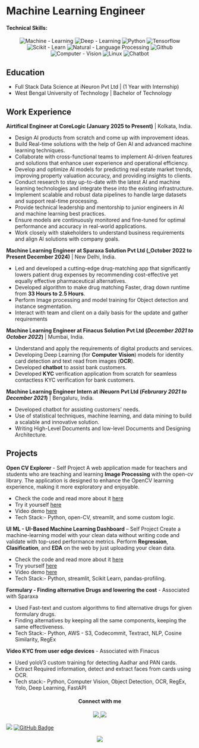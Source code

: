 # Machine Learning Engineer

#### Technical Skills: 
<p align="center">
<img src="https://img.shields.io/badge/Machine_-Learning-2ea44f?logo=probot" alt="Machine  - Learning">
<img src="https://img.shields.io/static/v1?label=Deep&message=Learning&color=%23EE2C61&logo=robotframework" alt="Deep - Learning">
<img src="https://img.shields.io/static/v1?label=&message=Python&color=%23B6C9B3&logo=Python" alt="Python">
<img src="https://img.shields.io/badge/Tensorflow-blue?logo=tensorflow" alt="Tensorflow">
<img src="https://img.shields.io/static/v1?label=Scikit+&message=Learn&color=%23DC5D10&logo=scikitlearn" alt="Scikit  - Learn">
<img src="https://img.shields.io/static/v1?label=Natural+&message=Language+Processing&color=%231038DC" alt="Natural  - Language Processing">
<img src="https://img.shields.io/static/v1?label=&message=Github&color=%23424346&logo=github" alt="Github">
<img src="https://img.shields.io/static/v1?label=Computer&message=Vision&color=%23F3E80A" alt="Computer - Vision">
<img src="https://img.shields.io/static/v1?label=&message=Linux&color=%23F3DBA9&logo=linux&logoColor=%23000000" alt="Linux">
<img src="https://img.shields.io/static/v1?label=&message=Chatbot&color=%2394FDF3&logo=chatbot&logoColor=%23000000" alt="Chatbot">


</p>

## Education
- Full Stack Data Science at iNeuron Pvt Ltd | (1 Year with Internship)
- West Bengal University of Technology | Bachelor of Technology

## Work Experience

**Airtifical Engineer at CoreLogic (January 2025 to Present)** | Kolkata, India.
- Design AI products from scratch and come up with improvement ideas.
- Build Real-time solutions with the help of Gen AI and advanced machine learning techniques.
- Collaborate with cross-functional teams to implement AI-driven features and solutions that enhance user experience and operational efficiency.
- Develop and optimize AI models for predicting real estate market trends, improving property valuation accuracy, and providing insights to clients.
- Conduct research to stay up-to-date with the latest AI and machine learning technologies and integrate these into the existing infrastructure.
- Implement scalable and robust data pipelines to handle large datasets and support real-time processing.
- Provide technical leadership and mentorship to junior engineers in AI and machine learning best practices.
- Ensure models are continuously monitored and fine-tuned for optimal performance and accuracy in real-world applications.
- Work closely with stakeholders to understand business requirements and align AI solutions with company goals.

**Machine Learning Engineer at Sparaxa Solution Pvt Ltd (_October 2022 to Present December 2024)** | New Delhi, India.
- Led and developed a cutting-edge drug-matching app that significantly lowers patient drug expenses by recommending cost-effective yet equally effective pharmaceutical alternatives.
- Developed algorithm to make drug matching Faster, drag down runtime from **33 Hours to 2.5 Hours**.
- Perform Image processing and model training for Object detection and instance segmentation.
- Interact with team and client on a daily basis for the update and gather requirements

**Machine Learning Engineer at Finacus Solution Pvt Ltd (_December 2021 to October 2022_)** | Mumbai, India.
- Understand and apply the requirements of digital products and services.
- Developing Deep Learning (for **Computer Vision**) models for identity card detection and text read from images (**OCR**).
- Developed **chatbot** to assist bank customers.
- Developed **KYC** verification application from scratch for seamless contactless KYC verification for bank customers.

**Machine Learning Engineer Intern at iNeuorn Pvt Ltd (_Februrary 2021 to December 2021_)** | Bengaluru, India.
- Developed chatbot for assisting customers' needs.
- Use of statistical techniques, machine learning, and data mining to build a scalable and innovative solution.
- Writing High-Level Documents and low-level Documents and Designing Architecture.


## Projects
**Open CV Explorer** - Self Project
A web application made for teachers and students who are teaching and learning **Image Processing** with the open-cv library. The application is designed to enhance the OpenCV
learning experience, making it more exploratory and enjoyable. 
- Check the code and read more about it [here](https://github.com/subha996/opencv_explorer)
- Try it yourself [here](https://opencvexplorer.streamlit.app/)
- Video demo [here](https://www.youtube.com/watch?utm_source=youtube&v=6Oxofczo3tA&feature=youtu.be)
- Tech Stack:- Python, open-CV, streamlit, and some custom logic.

**UI ML - UI-Based Machine Learning Dashboard** – Self Project
Create a machine-learning model with your clean data without writing code and validate with top-used performance metrics. Perform **Regression**, **Clasification**, and **EDA** on the web by just uploading your clean data.
- Check the code and read more about it [here](https://github.com/subha996/UI-ML-V3)
- Try yourself [here](https://uimlv3.streamlit.app/)
- Video demo [here](https://www.youtube.com/playlist?list=PLPL68eAk13ftZWE40_teT3NCWW5ChFqWs)
- Tech Stack:- Python, streamlit, Scikit Learn, pandas-profiling.

**Formulary - Finding alternative Drugs and lowering the cost** - Associated with Sparaxa
- Used Fast-text and custom algorithms to find alternative drugs for given formulary drugs.
- Finding alternatives by keeping all the same components, keeping the same effectiveness.
- Tech Stack:- Python, AWS - S3, Codecommit, Textract, NLP, Cosine Similarity, RegEx

**Video KYC from user edge devices** - Associated with Finacus
- Used yoloV3 custom training for detecting Aadhar and PAN cards.
- Extract Required information, detect and extract faces from cards using OCR.
- Tech stack:- Python, Computer Vision, Object Detection, OCR, RegEx, Yolo, Deep Learning, FastAPI


<h4 align="center"> Connect with me </h4>

<p align="center">  
<a href = "https://www.linkedin.com/in/subhabrata-nath-181375115/"> <img src="https://img.icons8.com/color/50/000000/linkedin.png"/> </a>
<a href = "https://www.youtube.com/channel/UCVBPiNJAZ5oA2PSnRoAITbg"><img src="https://img.icons8.com/color/50/000000/youtube-play.png"/></a>
  
</p>

![](https://komarev.com/ghpvc/?username=subha996)
<a href="https://github.com/subha996?tab=followers"><img src="https://img.shields.io/github/followers/subha996?label=Followers&style=social" alt="GitHub Badge"></a>


<p align="center"> 
    <img src="https://readme-typing-svg.herokuapp.com?font=Fira+Code&pause=1000&color=000000&width=435&lines=See+you+soon">
</p>




